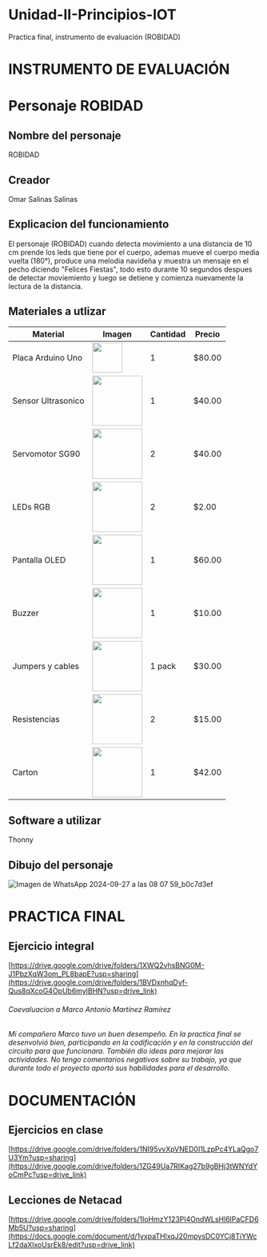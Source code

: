 # Unidad-II-Principios-IOT
Practica final, instrumento de evaluación (ROBIDAD)

# INSTRUMENTO DE EVALUACIÓN
# Personaje ROBIDAD
## Nombre del personaje
ROBIDAD

## Creador
Omar Salinas Salinas
## Explicacion del funcionamiento
El personaje (ROBIDAD) cuando detecta movimiento a una distancia de 10 cm prende los leds que tiene por el cuerpo, ademas mueve el cuerpo media vuelta (180°), produce una melodia navideña y muestra un mensaje en el pecho diciendo "Felices Fiestas", todo esto durante 10 segundos despues de detectar moviemiento y luego se detiene y comienza nuevamente la lectura de la distancia.

## Materiales a utlizar
| Material         | Imagen | Cantidad | Precio  |
|------------------|-------------------------------------------------------------------------------------------------------------|----------|---------|
| Placa Arduino Uno | <img src="https://github.com/user-attachments/assets/39048c81-c2a8-47e7-b1f0-efc059c6aeee" width="60"/> | 1 | $80.00 |
| Sensor Ultrasonico | <img src="https://www.330ohms.com/cdn/shop/products/photo_A_OS-03261_SensorUltrasonico_HC-SR04_01_1200x1200.png?v=1598042103" width="100"/> | 1 | $40.00 |
| Servomotor SG90 | <img src="https://github.com/user-attachments/assets/8ae1aa9c-0251-4731-b013-a7b8b73f5ba7" width="100"/> | 2 | $40.00 |
| LEDs RGB | <img src="https://github.com/user-attachments/assets/0ef372bf-1c11-4ae0-9dfb-b34800260e96" width="100"/> | 2 | $2.00 |
| Pantalla OLED | <img src="https://github.com/user-attachments/assets/58cc6ea6-59d0-4d65-a39e-90c917803234" width="100"/> | 1 | $60.00 |
| Buzzer | <img src="https://github.com/user-attachments/assets/cd8d664c-87e8-4462-ad53-9b355c68a740" width="100"/> | 1 | $10.00 |
| Jumpers y cables | <img src="https://github.com/user-attachments/assets/a280353d-bdbf-47d8-9919-6c51b14fe28b" width="100"/> | 1 pack | $30.00 |
| Resistencias | <img src="https://github.com/user-attachments/assets/328da7ee-7586-4beb-8869-fc11694266de" width="100"/> | 2 | $15.00 |
| Carton | <img src="https://github.com/user-attachments/assets/3ebfd4ba-f5f6-4d3a-84a9-6060d9243c37" width="100"/> | 1 | $42.00 |

## Software a utilizar
Thonny

## Dibujo del personaje
![Imagen de WhatsApp 2024-09-27 a las 08 07 59_b0c7d3ef](https://github.com/user-attachments/assets/b509fe30-0bac-4deb-93d2-32d9b9260347)



# PRACTICA FINAL
## Ejercicio integral
[https://drive.google.com/drive/folders/1XWQ2vhsBNG0M-J1PbzXqW3om_PL8bapE?usp=sharing](https://drive.google.com/drive/folders/1BVDxnhqDyf-Qus8qXcoG4OpUb6mylBHN?usp=drive_link)

<h6>Coevaluacion a Marco Antonio Martínez Ramírez<h6>
Mi compañero Marco tuvo un buen desempeño. En la practica final se desenvolvió bien, participando en la codificación y en la construcción del circuito para que funcionara. También dio ideas para mejorar las actividades. No tengo comentarios negativos sobre su trabajo, ya que durante todo el proyecto aportó sus habilidades para el desarrollo.


# DOCUMENTACIÓN
## Ejercicios en clase
[https://drive.google.com/drive/folders/1NI95vvXpVNED0I1LzpPc4YLaQgo7U3Ym?usp=sharing](https://drive.google.com/drive/folders/1ZG49Ua7RIKag27b9gBHj3tWNYdYoCmPc?usp=drive_link)

## Lecciones de Netacad
[https://drive.google.com/drive/folders/1IoHmzY123Pl4OndWLsHl6lPaCFD6Mb5U?usp=sharing](https://docs.google.com/document/d/1yxpaTHlxqJ20mpysDC0YCj8TiYWcLf2daXlxoUsrEk8/edit?usp=drive_link)
